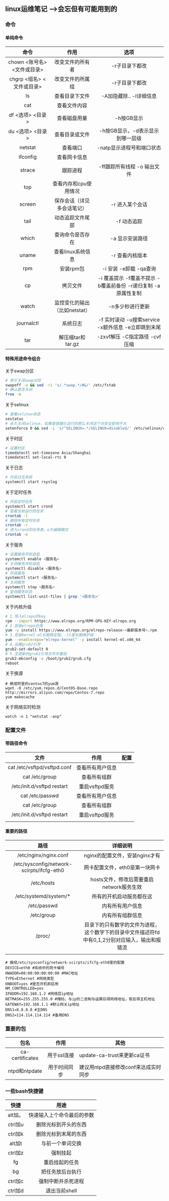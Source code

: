 ## linux运维笔记 -->会忘但有可能用到的

### 命令

#### 单纯命令

|            命令             |             作用              |                             选项                             |
| :-------------------------: | :---------------------------: | :----------------------------------------------------------: |
| chown <账号名> <文件或目录> |       改变文件的所有者        |                        -r子目录下都改                        |
|  chgrp <组名> <文件或目录>  |       改变文件的所属组        |                        -r子目录下都改                        |
|             ls              |        查看目录下文件         |                   -A加隐藏除.. -l详细信息                    |
|             cat             |         查看文件内容          |                                                              |
|      df <选项> <目录>       |         查看磁盘用量          |                          -h按GB显示                          |
|      du <选项> <目录>       |        查看目录或文件         |               -h按GB显示，-d表示显示到哪一层级               |
|           netstat           |           查看端口            |                  -natp显示进程号和端口状态                   |
|          ifconfig           |         查看网卡信息          |                                                              |
|           strace            |           跟踪进程            |                 -ff跟踪所有线程 -o 输出文件                  |
|             top             |     查看内存和cpu使用情况     |                                                              |
|           screen            |  保存会话（详见多会话笔记）   |                       -r 进入某个会话                        |
|            tail             |       动态追踪文件尾部        |                         -f 动态追踪                          |
|            which            |       查询命令是否存在        |                       -a 显示安装路径                        |
|            uname            |       查看linux系统信息       |                       -r 查看内核版本                        |
|             rpm             |           安装rpm包           |                    -i 安装 -e卸载 -qa查询                    |
|             cp              |           拷贝文件            | -i 覆盖提示 -f覆盖不提示 -b覆盖前备份 -r递归复制 -a原属性复制 |
|            watch            | 监控变化的输出（比如netstat） |                       -n多少秒进行更新                       |
|         journalctl          |           系统日志            |     -f 实时滚动 -u搜索service -x额外信息 -e立即跳到末尾      |
|             tar             |       解压缩tar和tar.gz       |                -zxvf解压 -C指定路径 -cvf压缩                 |

#### 特殊用途命令组合

关于swap分区

```bash
# 用于关闭swap分区
swapoff -a && sed -ri 's/.*swap.*/#&/' /etc/fstab
# 确认是否关闭
free -m
```

关于selinux

```bash
# 查看selinux状态
sestatus
# 永久关闭selinux，如果是容器化运行的那么关闭这个对安全影响不大
setenforce 0 && sed -i 's/^SELINUX=.*/SELINUX=disabled/' /etc/selinux/config
```

关于时区

```bash
# 设置时区
timedatectl set-timezone Asia/Shanghai
timedatectl set-local-rtc 0
```

关于日志

```bash
# 开启日志系统
systemctl start rsyslog
```

关于定时任务

```bash
# 开启定时任务
systemctl start crond
# 查看当前运行的任务
crontab -l
# 删除所有定时任务
crontab -r
# 进入crond的任务表，e为编辑模式
crontab -e
```

关于服务

```bash
# 设置服务开机自启
systemctl enable <服务名>
# 关闭服务开机自启
systemctl disable <服务名>
# 开启服务
systemctl start <服务名>
# 关闭服务
systemctl stop <服务名>
# 查询服务状态
systemctl list-unit-files | grep '<服务名>'
```

关于内核升级

```bash
# 1.导入elrepo的key
rpm --import https://www.elrepo.org/RPM-GPG-KEY-elrepo.org
# 2.安装elrepo仓库
yum -y install https://www.elrepo.org/elrepo-release-<最新版本号>.rpm
# 3.安装kernel-ml长期稳定版，-lt是长期维护版
yum --enablerepo="elrepo-kernel" -y install kernel-ml.x86_64
# 4.设置grub2引导
grub2-set-default 0
# 5.生成新的grub2引导文件并重启
grub2-mkconfig -o /boot/grub2/grub.cfg
reboot
```

关于换源

```shell
# 换成阿里的centos7的yum源
wget -O /etc/yum.repos.d/CentOS-Base.repo http://mirrors.aliyun.com/repo/Centos-7.repo
yum makecache
```

关于网络实时检测

```shell
watch -n 1 "netstat -anp"
```



### 配置文件

#### 带路径命令

|            文件             |       作用       | 配置 |
| :-------------------------: | :--------------: | :--: |
| cat /etc/vsftpd/vsftpd.conf | 查看所有用户信息 |      |
|       cat /etc/group        |   查看所有组群   |      |
| /etc/init.d/vsftpd restart  |  重启vsftpd服务  |      |
|       cat /etc/passwd       | 查看所有用户信息 |      |
|       cat /etc/group        |   查看所有组群   |      |
| /etc/init.d/vsftpd restart  |  重启vsftpd服务  |      |
|                             |                  |      |

#### 重要的路径

|                   路径                    |                           详细说明                           |
| :---------------------------------------: | :----------------------------------------------------------: |
|           /etc/nginx/nginx.conf           |                nginx的配置文件，安装nginx才有                |
| /etc/sysconfig/network-scirpts/ifcfg-eth0 |                网卡配置文件，eth0是第一块网卡                |
|                /etc/hosts                 |           hosts文件，修改后需要重启network服务生效           |
|           /etc/systemd/system/*           |                   所有的开机启动服务都在这                   |
|                /etc/passwd                |                       内有所有用户信息                       |
|                /etc/group                 |                       内有所有组群信息                       |
|                  /proc/                   | 目录下的只有数字的文件为进程，这个数字下的目录中文件描述符fd中有0,1,2分别对应输入，输出和报错流 |
|                                           |                                                              |

```shell
# 接续/etc/sysconfig/network-scirpts/ifcfg-eth0里的配置
DEVICE=eth0 #系统中的网卡编号
HWADDR=00:00:00:00:00:00 #MAC地址
TYPE=Ethernet #网络类型
ONBOOT=yes #是否开机即启用
NM_CONTROLLED=yes
IPADDR=192.168.1.2 #网络层ip地址
NETMASK=255.255.255.0 #掩码，与ip的二进制与运算后得网络地址，取反得主机地址
GATEWAY=192.168.1.1 #默认网关ip地址
DNS1=8.8.8.8 #主DNS
DNS2=114.114.114.114 #备用DNS
```



### 重要的包

|      包名       |     作用     | 其他                                 |
| :-------------: | :----------: | ------------------------------------ |
| ca-certificates | 用于ssl连接  | update-ca-trust来更新ca证书          |
|  ntpd和ntpdate  | 用于时间同步 | 建议用ntpd直接修改conf来达成实时同步 |

### 一些bash快捷键

|  快捷   |            用途            |
| :-----: | :------------------------: |
| alt加。 | 快速输入上个命令最后的参数 |
| ctrl加u |    删除光标到开头的东西    |
| ctrl加k |    删除光标到末尾的东西    |
| alt加t  |      与前一个单词交换      |
| ctrl加z |          强制挂起          |
|   fg    |       重启挂起的任务       |
|   bg    |      把任务放后台执行      |
| ctrl加c |     强制中断并杀死进程     |
| ctrl加d |       退出当前shell        |
